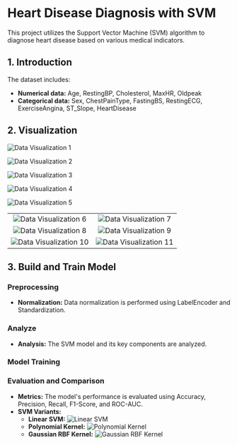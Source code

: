 # Heart Disease Diagnosis with SVM

This project utilizes the Support Vector Machine (SVM) algorithm to diagnose heart disease based on various medical indicators.

## 1. Introduction

The dataset includes:

- **Numerical data:** Age, RestingBP, Cholesterol, MaxHR, Oldpeak  
- **Categorical data:** Sex, ChestPainType, FastingBS, RestingECG, ExerciseAngina, ST_Slope, HeartDisease

## 2. Visualization

![Data Visualization 1](https://drive.google.com/uc?export=view&id=1nCIb7UPjyY8_Ax8cviCRaP4S2cGpolm1)  

![Data Visualization 2](https://drive.google.com/uc?export=view&id=1J9cjKmklA8591rfNALyqZElfBWdTp0h4)  

![Data Visualization 3](https://drive.google.com/uc?export=view&id=1v4UKa0SAQiBQWp0zKUl8lmhg-MZxfRdH)  

![Data Visualization 4](https://drive.google.com/uc?export=view&id=1af7scMbNThcW-gwjQZCIy0d34C4Syris)  

![Data Visualization 5](https://drive.google.com/uc?export=view&id=1lICcUDlUqDtdzUszX2OrybWAcK86d4u6)  

<table>
  <tr>
    <td align="center">
      <img src="https://drive.google.com/uc?export=view&id=1p9yWvp7Efx5zDcwRU3OsCFgokmBO0aNo" alt="Data Visualization 6">
    </td>
    <td align="center">
      <img src="https://drive.google.com/uc?export=view&id=1826JwQmg4ZUmZ0AY16Sdf6Q4RkWQsxrA" alt="Data Visualization 7">
    </td>
  </tr>
  <tr>
    <td align="center">
      <img src="https://drive.google.com/uc?export=view&id=1JoMlRl9H2Sw2nUtWU3gtkV-zvjyIW77A" alt="Data Visualization 8">
    </td>
    <td align="center">
      <img src="https://drive.google.com/uc?export=view&id=1dGti9mqr2-7ovcgCgekt1QysNLoU9ou9" alt="Data Visualization 9">
    </td>
  </tr>
  <tr>
    <td align="center">
      <img src="https://drive.google.com/uc?export=view&id=1OECZQuyraQsegzhNj-0XeWo2-dezzXu5" alt="Data Visualization 10">
    </td>
    <td align="center">
      <img src="https://drive.google.com/uc?export=view&id=1yU4F-LWu6HqNMq2UN4wGrVo5xDMV5YxV" alt="Data Visualization 11">
    </td>
  </tr>
</table>


## 3. Build and Train Model

### Preprocessing
- **Normalization:** Data normalization is performed using LabelEncoder and Standardization.

### Analyze
- **Analysis:** The SVM model and its key components are analyzed.

### Model Training

### Evaluation and Comparison
- **Metrics:** The model's performance is evaluated using Accuracy, Precision, Recall, F1-Score, and ROC-AUC.
- **SVM Variants:**
  - **Linear SVM:** ![Linear SVM](https://drive.google.com/uc?export=view&id=1ThAgY5woENwswg44BDDSlHNuO7eCzYqg)
  - **Polynomial Kernel:** ![Polynomial Kernel](https://drive.google.com/uc?export=view&id=1evn5__24M6T34ptYRafNoP2Zj18ffJ_p)
  - **Gaussian RBF Kernel:** ![Gaussian RBF Kernel](https://drive.google.com/uc?export=view&id=1e3cCnU9oC4QchZ1ec7kpF8Y3ue6bJmSX)


